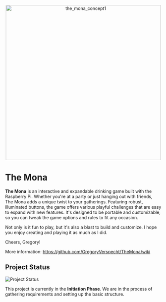 <div align="center">
  <img src="https://github.com/user-attachments/assets/9c711575-c043-466c-b1a0-3121b62681b2" alt="the_mona_concept1" width="500">
</div>


# The Mona

**The Mona** is an interactive and expandable drinking game built with the Raspberry Pi. Whether you're at a party or just hanging out with friends, The Mona adds a unique twist to your gatherings. Featuring robust, illuminated buttons, the game offers various playful challenges that are easy to expand with new features. It's designed to be portable and customizable, so you can tweak the game options and rules to fit any occasion.

Not only is it fun to play, but it's also a blast to build and customize. I hope you enjoy creating and playing it as much as I did.

Cheers, 
Gregory!

More information: https://github.com/GregoryVerspecht/TheMona/wiki

## Project Status
![Project Status](https://img.shields.io/badge/status-initiatie-blue)

This project is currently in the **Initiation Phase**. We are in the process of gathering requirements and setting up the basic structure.

